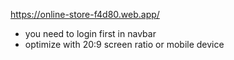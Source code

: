 https://online-store-f4d80.web.app/

- you need to login first in navbar
- optimize with 20:9 screen ratio or mobile device